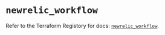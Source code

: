 # `newrelic_workflow`

Refer to the Terraform Registory for docs: [`newrelic_workflow`](https://registry.terraform.io/providers/newrelic/newrelic/3.20.2/docs/resources/workflow).
